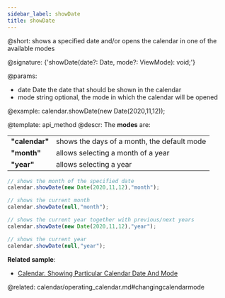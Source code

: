 ```yaml
---
sidebar_label: showDate
title: showDate
---          
```


@short: shows a specified date and/or opens the calendar in one of the available modes

@signature: {'showDate(date?: Date, mode?: ViewMode): void;'}

@params:
- date	 Date    	the date that should be shown in the calendar
- mode   string  	optional, the mode in which the calendar will be opened



@example:
calendar.showDate(new Date(2020,11,12));


@template: api_method
@descr:
The **modes** are:

<table class="webixdoc_links">
	<tbody>
        <tr>
			<td class="webixdoc_links0"><b>"calendar"</b></td>
			<td>shows the days of a month, the default mode</td>
		</tr>
        <tr>
			<td class="webixdoc_links0"><b>"month"</b></td>
			<td>allows selecting a month of a year</td>
		</tr>
        <tr>
			<td class="webixdoc_links0"><b>"year"</b></td>
			<td>allows selecting a year</td>
		</tr>
    </tbody>
</table>

~~~js
// shows the month of the specified date
calendar.showDate(new Date(2020,11,12),"month");

// shows the current month
calendar.showDate(null,"month");

// shows the current year together with previous/next years
calendar.showDate(new Date(2020,11,12),"year");

// shows the current year
calendar.showDate(null,"year");
~~~

**Related sample**:
- [Calendar. Showing Particular Calendar Date And Mode](https://snippet.dhtmlx.com/nyfzc8cl)

@related:
calendar/operating_calendar.md#changingcalendarmode
